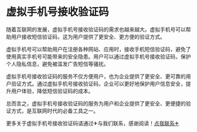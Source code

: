 # 虚拟手机号接收验证码

随着互联网的发展，虚拟手机号接收验证码的需求也越来越大。虚拟手机号可以帮助用户接收短信验证码，这为用户提供了更安全、更方便的验证方式。

虚拟手机号可以帮助用户在注册各种网站、应用时，接收手机短信验证码，避免了使用真实手机号可能带来的安全隐患。用户可以通过虚拟手机号接收验证码，保护个人隐私信息，避免被滥发广告短信等骚扰。

虚拟手机号接收验证码的服务不仅方便用户，也为企业提供了更安全、更可靠的用户验证方式。通过虚拟手机号接收验证码，企业可以更好地保护用户信息安全，提升用户体验，降低短信验证码的成本。

总而言之，虚拟手机号接收验证码的服务为用户和企业提供了更安全、更便捷的验证方式，是互联网时代的必备工具之一。

更多关于虚拟手机号接收验证码请通过✈与我们联系，感谢阅读！[点我联系✈](https://u.G208.com)
